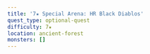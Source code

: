 ```yaml
---
title: '7★ Special Arena: HR Black Diablos'
quest_type: optional-quest
difficulty: 7★
location: ancient-forest
monsters: []
---
```

